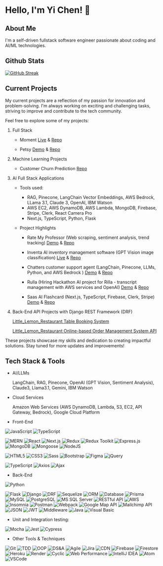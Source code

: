 # Hello, I'm Yi Chen! 👋

## About Me

I'm a self-driven fullstack software engineer passionate about coding and AI/ML technologies.

## Github Stats

[![GitHub Streak](https://streak-stats.demolab.com/?user=heehyun1128)](https://git.io/streak-stats)


## Current Projects

My current projects are a reflection of my passion for innovation and problem-solving. I'm always working on exciting and challenging tasks, striving to improve and contribute to the tech community.

Feel free to explore some of my projects:

1. Full Stack  

    - Moment
    [Live](https://moment-2igd.onrender.com)
     & [Repo](https://github.com/heehyun1128/yc-Moment)
  
   - Petsy
    [Demo](https://www.youtube.com/watch?v=zZzEIE8DafE)
   & [Repo](https://github.com/nickhosman/Petsy)
 

3. Machine Learning Projects

    - Customer Churn Prediction
    [Repo](https://github.com/heehyun1128/customer_churn_prediction)


4. AI Full Stack Applications

   - Tools used:
     
       - RAG, Pinecone, LangChain Vector Embeddings, AWS Bedrock, LLama 3.1, Claude 3, OpenAI, IBM Watson
       - AWS EC2, AWS DynamoDB, AWS Lambda, MongoDB, Firebase, Stripe, Clerk, React Camera Pro
       - Next.js, TypeScript, Python, Flask
         
   - Project Highlights
   
       - Rate My Professor (Web scraping, sentiment analysis, trend tracking)
             [Demo](https://www.youtube.com/watch?v=OlWGVpPpbb4)
         &
             [Repo](https://github.com/heehyun1128/dream_prof)
  
       - Inventa AI inventory management software (GPT Vision image classification)
             [Live](https://inventa-v8of.vercel.app/)
         &
             [Repo](https://github.com/heehyun1128/Inventa)
  
       - Chatters customer support agent (LangChain, Pinecone, LLMs, Python, and AWS Bedrock )
             [Demo](https://www.youtube.com/watch?v=jKylYEVI1sM)
         &
             [Repo](https://github.com/heehyun1128/Chatters)
  
       - Rulla (Hiring Hackathon AI project for Rilla - transcript management with AWS services and OpenAI)
             [Demo](https://www.youtube.com/watch?v=M1iIi9_NeAw)
         &
             [Repo](https://github.com/heehyun1128/rulla)
  
      - Saas AI Flashcard (Next.js, TypeScript, Firebase, Clerk, Stripe)
            [Demo](https://www.youtube.com/watch?v=XA54cJR2KpM)
        &
            [Repo](https://github.com/heehyun1128/flashcard)
   
       

5. Back-End API Projects with Django REST Framework (DRF)

    [Little_Lemon_Restaurant Table Booking System](https://github.com/heehyun1128/littlelemon_cap)

    [Little_Lemon_Restaurant Online-based Order Management System API ](https://github.com/heehyun1128/LITTLE_LEMON_DJANGO_API)


These projects showcase my skills and dedication to creating impactful solutions. Stay tuned for more updates and improvements!



## Tech Stack & Tools

- AI/LLMs
  
    LangChain, RAG, Pinecone, OpenAI (GPT Vision, Sentiment Analysis), Claude3, Llama3.1, Gemini, IBM Watson

- Cloud Services
  
    Amazon Web Services (AWS DynamoDB, Lambda, S3, EC2, API Gateway, Bedrock), Google Cloud Platform

- Front-End

![JavaScript](https://img.shields.io/badge/javascript-%23323330.svg?style=for-the-badge&logo=javascript&logoColor=%23F7DF1E)
![TypeScript](https://img.shields.io/badge/typescript-%23007ACC.svg?style=for-the-badge&logo=typescript&logoColor=white)

![MERN](https://img.shields.io/badge/MERN-Stack-61DAFB?style=for-the-badge&logo=mongodb&logoColor=white&labelColor=2C3E50&color=61DAFB)
![React](https://img.shields.io/badge/react-%2320232a.svg?style=for-the-badge&logo=react&logoColor=%2361DAFB)
![Next.js](https://img.shields.io/badge/nextjs-%23000000.svg?style=for-the-badge&logo=next.js&logoColor=white)
![Redux](https://img.shields.io/badge/redux-%23593d88.svg?style=for-the-badge&logo=redux&logoColor=white)
![Redux Toolkit](https://img.shields.io/badge/Redux_Toolkit-%23824198.svg?style=for-the-badge&logo=redux&logoColor=white)
![Express.js](https://img.shields.io/badge/express.js-%23404d59.svg?style=for-the-badge&logo=express&logoColor=%2361DAFB)
![MongoDB](https://img.shields.io/badge/MongoDB-%234ea94b.svg?style=for-the-badge&logo=mongodb&logoColor=white)
![Mongoose](https://img.shields.io/badge/Mongoose-%23880000.svg?style=for-the-badge&logo=mongoose&logoColor=white)
![NodeJS](https://img.shields.io/badge/node.js-6DA55F?style=for-the-badge&logo=node.js&logoColor=white)

![HTML5](https://img.shields.io/badge/html5-%23E34F26.svg?style=for-the-badge&logo=html5&logoColor=white)
![CSS3](https://img.shields.io/badge/css3-%231572B6.svg?style=for-the-badge&logo=css3&logoColor=white)
![Sass](https://img.shields.io/badge/Sass-%23CC6699.svg?style=for-the-badge&logo=sass&logoColor=white)
![Bootstrap](https://img.shields.io/badge/bootstrap-%23563D7C.svg?style=for-the-badge&logo=bootstrap&logoColor=white)
![Figma](https://img.shields.io/badge/Figma-%23F24E1E.svg?style=for-the-badge&logo=figma&logoColor=white)
![jQuery](https://img.shields.io/badge/jQuery-%230769AD.svg?style=for-the-badge&logo=jquery&logoColor=white)

![TypeScript](https://img.shields.io/badge/TypeScript-%23007ACC.svg?style=for-the-badge&logo=typescript&logoColor=white)
![Axios](https://img.shields.io/badge/Axios-%23344D59.svg?style=for-the-badge&logo=axios&logoColor=white)
![Ajax](https://img.shields.io/badge/Ajax-%230087E8.svg?style=for-the-badge&logo=ajax&logoColor=white)

-   Back-End

![Python](https://img.shields.io/badge/python-3670A0?style=for-the-badge&logo=python&logoColor=ffdd54)

![Flask](https://img.shields.io/badge/flask-%23000.svg?style=for-the-badge&logo=flask&logoColor=white)
![Django](https://img.shields.io/badge/Django-%23092E20.svg?style=for-the-badge&logo=django&logoColor=white)
![DRF](https://img.shields.io/badge/Django_REST_framework-%23092E20.svg?style=for-the-badge&logo=django&logoColor=white)
![Sequelize](https://img.shields.io/badge/Sequelize-52B0E7?style=for-the-badge&logo=Sequelize&logoColor=white)
![ORM](https://img.shields.io/badge/ORM-%23000000.svg?style=for-the-badge)
![Database](https://img.shields.io/badge/Database-%2300f.svg?style=for-the-badge)
![Prisma](https://img.shields.io/badge/prisma-%230F4C81.svg?style=for-the-badge&logo=prisma&logoColor=white)
![MySQL](https://img.shields.io/badge/mysql-%2300f.svg?style=for-the-badge&logo=mysql&logoColor=white)
![PostgreSQL](https://img.shields.io/badge/postgres-%23316192.svg?style=for-the-badge&logo=postgresql&logoColor=white)
![MS SQL Server](https://img.shields.io/badge/MS_SQL_Server-%23CC2927.svg?style=for-the-badge&logo=microsoft-sql-server&logoColor=white)
![RESTful API](https://img.shields.io/badge/RESTful_API-%231ABC9C.svg?style=for-the-badge)
![AWS](https://img.shields.io/badge/AWS-%23232F3E?style=for-the-badge&logo=amazon-aws)
![Insomnia](https://img.shields.io/badge/Insomnia-%5849BE.svg?style=for-the-badge&logo=insomnia&logoColor=white)
![Postman](https://img.shields.io/badge/Postman-%23FF6C37.svg?style=for-the-badge&logo=postman&logoColor=white)
![Webpack](https://img.shields.io/badge/Webpack-%238DD6F9.svg?style=for-the-badge&logo=webpack&logoColor=white)
![Google Map API](https://img.shields.io/badge/Google_Map_API-%234A154B?style=for-the-badge&logo=google-maps&logoColor=white)
![Mailchimp API](https://img.shields.io/badge/Mailchimp%20API-%23888888.svg?style=for-the-badge&logo=mailchimp&logoColor=white)
![JSON](https://img.shields.io/badge/JSON-%23000000.svg?style=for-the-badge&logo=json&logoColor=white)
![JWT](https://img.shields.io/badge/JWT-%23000000.svg?style=for-the-badge&logo=json-web-tokens&logoColor=white)
![Middleware](https://img.shields.io/badge/Middleware-%238242EF.svg?style=for-the-badge)
![Java](https://img.shields.io/badge/Java-%23ED8B00.svg?style=for-the-badge&logo=java&logoColor=white)
![Visual Basic](https://img.shields.io/badge/Visual_Basic-%23000000.svg?style=for-the-badge&logo=visual-studio&logoColor=white)


- Unit and Integration testing:

![Mocha](https://img.shields.io/badge/Mocha-%238D6748.svg?style=for-the-badge&logo=mocha&logoColor=white)
![Jest](https://img.shields.io/badge/Jest-%23C21325.svg?style=for-the-badge&logo=jest&logoColor=white)
![Cypress](https://img.shields.io/badge/Cypress-%23FF715B.svg?style=for-the-badge&logo=cypress&logoColor=white)


- Other Tools & Techniques

![Git](https://img.shields.io/badge/Git-%23F05032.svg?style=for-the-badge&logo=git&logoColor=white)
![TDD](https://img.shields.io/badge/TDD-%231A8B5F.svg?style=for-the-badge)
![OOP](https://img.shields.io/badge/OOP-%23F89820.svg?style=for-the-badge)
![DS&A](https://img.shields.io/badge/DS%26A-%234284B1.svg?style=for-the-badge)
![Agile](https://img.shields.io/badge/Agile-%23182C6F.svg?style=for-the-badge&logo=jira&logoColor=white)
![Jira](https://img.shields.io/badge/Jira-%23182C6F.svg?style=for-the-badge&logo=jira&logoColor=white)
![CDN](https://img.shields.io/badge/CDN-%237776B2.svg?style=for-the-badge)
![Firebase](https://img.shields.io/badge/Firebase-%23FFCA28.svg?style=for-the-badge&logo=firebase&logoColor=black)
![Firestore](https://img.shields.io/badge/Firestore-%23FFCA28.svg?style=for-the-badge&logo=firebase&logoColor=black)
![Heroku](https://img.shields.io/badge/Heroku-%23430098.svg?style=for-the-badge&logo=heroku&logoColor=white)
![Render](https://img.shields.io/badge/Render-%233370E4.svg?style=for-the-badge)
![Cyclic](https://img.shields.io/badge/Cyclic-%23212121.svg?style=for-the-badge)
![Web Performance](https://img.shields.io/badge/Web_Performance-%23FFD700.svg?style=for-the-badge)
![IntelliJ IDEA](https://img.shields.io/badge/IntelliJ%20IDEA-000000.svg?style=for-the-badge&logo=intellij-idea&logoColor=white)
![Atom](https://img.shields.io/badge/Atom-66595C.svg?style=for-the-badge&logo=atom&logoColor=white)
![VSCode](https://img.shields.io/badge/VSCode-007ACC.svg?style=for-the-badge&logo=visual-studio-code&logoColor=white)







